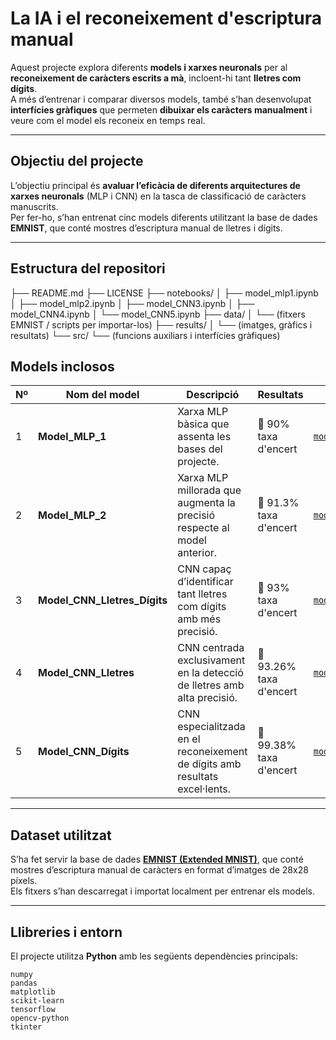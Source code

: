 # La IA i el reconeixement d'escriptura manual

Aquest projecte explora diferents **models i xarxes neuronals** per al **reconeixement de caràcters escrits a mà**, incloent-hi tant **lletres com dígits**.  
A més d’entrenar i comparar diversos models, també s’han desenvolupat **interfícies gràfiques** que permeten **dibuixar els caràcters manualment** i veure com el model els reconeix en temps real.

---

## Objectiu del projecte

L’objectiu principal és **avaluar l’eficàcia de diferents arquitectures de xarxes neuronals** (MLP i CNN) en la tasca de classificació de caràcters manuscrits.  
Per fer-ho, s’han entrenat cinc models diferents utilitzant la base de dades **EMNIST**, que conté mostres d’escriptura manual de lletres i dígits.

---

## Estructura del repositori

├── README.md
├── LICENSE
├── notebooks/
│ ├── model_mlp1.ipynb
│ ├── model_mlp2.ipynb
│ ├── model_CNN3.ipynb
│ ├── model_CNN4.ipynb
│ └── model_CNN5.ipynb
├── data/
│ └── (fitxers EMNIST / scripts per importar-los)
├── results/
│ └── (imatges, gràfics i resultats)
└── src/
└── (funcions auxiliars i interfícies gràfiques)

## Models inclosos

| Nº | Nom del model | Descripció | Resultats | Fitxer |
|----|----------------|-------------|------------|---------|
| 1 | **Model_MLP_1** | Xarxa MLP bàsica que assenta les bases del projecte. | 🎯 90% taxa d'encert | [`model_mlp1.ipynb`](notebooks/model_mlp1.ipynb) |
| 2 | **Model_MLP_2** | Xarxa MLP millorada que augmenta la precisió respecte al model anterior. | 🎯 91.3% taxa d'encert | [`model_mlp2.ipynb`](notebooks/model_mlp2.ipynb) |
| 3 | **Model_CNN_Lletres_Dígits** | CNN capaç d’identificar tant lletres com dígits amb més precisió. | 🎯 93% taxa d'encert | [`model_CNN3.ipynb`](notebooks/model_CNN3.ipynb) |
| 4 | **Model_CNN_Lletres** | CNN centrada exclusivament en la detecció de lletres amb alta precisió. | 🎯 93.26% taxa d'encert | [`model_CNN4.ipynb`](notebooks/model_CNN4.ipynb) |
| 5 | **Model_CNN_Dígits** | CNN especialitzada en el reconeixement de dígits amb resultats excel·lents. | 🎯 99.38% taxa d'encert | [`model_CNN5.ipynb`](notebooks/model_CNN5.ipynb) |

---

## Dataset utilitzat

S’ha fet servir la base de dades **[EMNIST (Extended MNIST)](https://www.nist.gov/itl/products-and-services/emnist-dataset)**, que conté mostres d’escriptura manual de caràcters en format d’imatges de 28x28 píxels.  
Els fitxers s’han descarregat i importat localment per entrenar els models.

---

## Llibreries i entorn

El projecte utilitza **Python** amb les següents dependències principals:

```text
numpy
pandas
matplotlib
scikit-learn
tensorflow
opencv-python
tkinter
